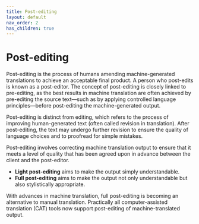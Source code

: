 ```yaml
---
title: Post-editing
layout: default
nav_order: 2
has_children: true
---
```

# Post-editing

Post-editing is the process of humans amending machine-generated translations to achieve an acceptable final product. A person who post-edits is known as a post-editor. The concept of post-editing is closely linked to pre-editing, as the best results in machine translation are often achieved by pre-editing the source text—such as by applying controlled language principles—before post-editing the machine-generated output.

Post-editing is distinct from editing, which refers to the process of improving human-generated text (often called revision in translation). After post-editing, the text may undergo further revision to ensure the quality of language choices and to proofread for simple mistakes.

Post-editing involves correcting machine translation output to ensure that it meets a level of quality that has been agreed upon in advance between the client and the post-editor.

- **Light post-editing** aims to make the output simply understandable.
- **Full post-editing** aims to make the output not only understandable but also stylistically appropriate.

With advances in machine translation, full post-editing is becoming an alternative to manual translation. Practically all computer-assisted translation (CAT) tools now support post-editing of machine-translated output.
